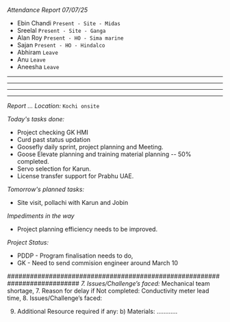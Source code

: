 *Attendance Report 07/07/25*
* Ebin Chandi  `Present - Site - Midas`
* Sreelal `Present - Site - Ganga`
* Alan Roy `Present - HO - Sima marine` 
* Sajan `Present - HO - Hindalco`
* Abhiram `Leave`
* Anu `Leave`
* Aneesha `Leave`

-----
-----
-----
-----


*Report ...*
*Location:* `Kochi onsite`

*Today's tasks done:*
* Project checking GK HMI
* Curd past status updation
* Goosefly daily sprint, project planning and Meeting.
* Goose Elevate planning and training material planning -- 50% completed.
* Servo selection for Karun.
* License transfer support for Prabhu UAE.

*Tomorrow's planned tasks:* 
* Site visit, pollachi with Karun and Jobin

*Impediments in the way*
* Project planning efficiency needs to be improved.

*Project Status:*
* PDDP - Program finalisation needs to do,
* GK - Need to send commision engineer around March 10




###########################################################################
*7. Issues/Challenge’s faced:* Mechanical team shortage,
7. Reason for delay if Not completed: Conductivity meter lead time, 
8. Issues/Challenge’s faced: 

9. Additional Resource required if any:
 b) Materials: ............
